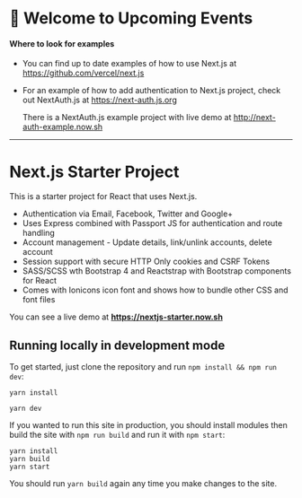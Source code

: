 # 🚨 Welcome to Upcoming Events

#### Where to look for examples

* You can find up to date examples of how to use Next.js at https://github.com/vercel/next.js

* For an example of how to add authentication to Next.js project, check out NextAuth.js at https://next-auth.js.org

  There is a NextAuth.js example project with live demo at http://next-auth-example.now.sh

---

# Next.js Starter Project

This is a starter project for React that uses Next.js.

* Authentication via Email, Facebook, Twitter and Google+
* Uses Express combined with Passport JS for authentication and route handling
* Account management - Update details, link/unlink accounts, delete account
* Session support with secure HTTP Only cookies and CSRF Tokens
* SASS/SCSS wth Bootstrap 4 and Reactstrap with Bootstrap components for React
* Comes with Ionicons icon font and shows how to bundle other CSS and font files

You can see a live demo at **https://nextjs-starter.now.sh**

## Running locally in development mode

To get started, just clone the repository and run `npm install && npm run dev`:

    yarn install

    yarn dev


If you wanted to run this site in production, you should install modules then build the site with `npm run build` and run it with `npm start`:

    yarn install
    yarn build
    yarn start

You should run `yarn build` again any time you make changes to the site.